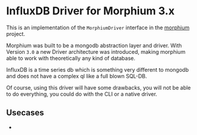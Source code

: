# InfluxDB Driver for Morphium 3.x

This is an implementation of the `MorphiumDriver` interface in the [morphium](https://github.com/sboesebeck/morphium) project. 

Morphium was built to be a mongodb abstraction layer and driver. With Version `3.0` a new Driver architecture was introduced, making morphium able to work with theoretically any kind of database.

InfluxDB is a time series db which is something very different to mongodb and does not have a complex ql like a full blown SQL-DB.

Of course, using this driver will have some drawbacks, you will not be able to do everything, you could do with the CLI or a native driver.

## Usecases

- 